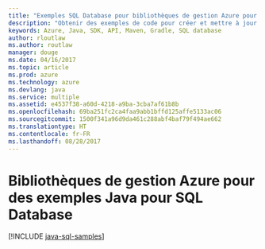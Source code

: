 ```yaml
---
title: "Exemples SQL Database pour bibliothèques de gestion Azure pour Java"
description: "Obtenir des exemples de code pour créer et mettre à jour des bases de données Azure SQL à l’aide des bibliothèques de gestion Azure pour Java"
keywords: Azure, Java, SDK, API, Maven, Gradle, SQL database
author: rloutlaw
ms.author: routlaw
manager: douge
ms.date: 04/16/2017
ms.topic: article
ms.prod: azure
ms.technology: azure
ms.devlang: java
ms.service: multiple
ms.assetid: e4537f38-a60d-4218-a9ba-3cba7af61b8b
ms.openlocfilehash: 69ba251fc2ca4faa9abb1bffd125affe5133ac06
ms.sourcegitcommit: 1500f341a96d9da461c288abf4baf79f494ae662
ms.translationtype: HT
ms.contentlocale: fr-FR
ms.lasthandoff: 08/28/2017
---
```

# <a name="azure-management-libraries-for-java-samples-for-sql-database"></a>Bibliothèques de gestion Azure pour des exemples Java pour SQL Database

[!INCLUDE [java-sql-samples](includes/java-sql-samples.md)]